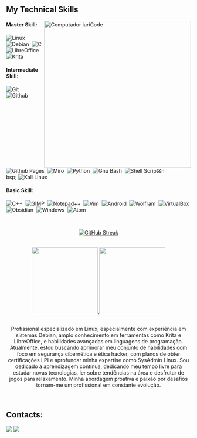 <!-- <img width=100% src="https://capsule-render.vercel.app/api?type=waving&color=FFD700&height=120&section=header"/> -->

## My Technical Skills

<img src="https://i.imgur.com/wkno290.jpeg" min-width="400px" max-width="400px" width="400px" align="right" alt="Computador iuriCode">

#### Master Skill:

![Linux](https://img.shields.io/badge/Linux-FCC624?style=for-the-badge&logo=linux&logoColor=black)&nbsp;
![Debian](https://img.shields.io/badge/Debian-A81D33?style=for-the-badge&logo=debian&logoColor=white)&nbsp;
![C](https://img.shields.io/badge/C-00599C?style=for-the-badge&logo=c&logoColor=white)&nbsp;
![LibreOffice](https://img.shields.io/badge/LibreOffice-18A303?style=for-the-badge&logo=LibreOffice&logoColor=white)&nbsp;
![Krita](https://img.shields.io/badge/Krita-203759?style=for-the-badge&logo=krita&logoColor=EEF37B)&nbsp;

#### Intermediate Skill:

![Git](https://img.shields.io/badge/GIT-E44C30?style=for-the-badge&logo=git&logoColor=white)&nbsp;
![Github](https://img.shields.io/badge/GitHub-100000?style=for-the-badge&logo=github&logoColor=white)&nbsp;
![Github Pages](https://img.shields.io/badge/GitHub%20Pages-222222?style=for-the-badge&logo=GitHub%20Pages&logoColor=white)&nbsp;
![Miro](https://img.shields.io/badge/Miro-F7C922?style=for-the-badge&logo=Miro&logoColor=050036)&nbsp;
![Python](https://img.shields.io/badge/Python-14354C?style=for-the-badge&logo=python&logoColor=white)&nbsp;
![Gnu Bash](https://img.shields.io/badge/GNU%20Bash-4EAA25?style=for-the-badge&logo=GNU%20Bash&logoColor=white)&nbsp;
![Shell Script](https://img.shields.io/badge/Shell_Script-121011?style=for-the-badge&logo=gnu-bash&logoColor=white)&n<br>bsp;
![Kali Linux](https://img.shields.io/badge/Kali_Linux-557C94?style=for-the-badge&logo=kali-linux&logoColor=white)&nbsp;


#### Basic Skill:

![C++](https://img.shields.io/badge/C%2B%2B-00599C?style=for-the-badge&logo=c%2B%2B&logoColor=white)&nbsp;
![GIMP](https://img.shields.io/badge/gimp-5C5543?style=for-the-badge&logo=gimp&logoColor=white)&nbsp;
![Notepad++](https://img.shields.io/badge/Notepad++-90E59A.svg?style=for-the-badge&logo=notepad%2B%2B&logoColor=black)&nbsp;
![Vim](https://img.shields.io/badge/VIM-%2311AB00.svg?&style=for-the-badge&logo=vim&logoColor=white)&nbsp;
![Android](https://img.shields.io/badge/Android-3DDC84?style=for-the-badge&logo=android&logoColor=white)&nbsp;
![Wolfram](https://img.shields.io/badge/Wolfram-DD1100?&style=for-the-badge&logo=Wolfram&logoColor=white)&nbsp;
![VirtualBox](https://img.shields.io/badge/VirtualBox-21416b?style=for-the-badge&logo=VirtualBox&logoColor=white)&nbsp;
![Obsidian](https://img.shields.io/badge/Obsidian-483699?style=for-the-badge&logo=Obsidian&logoColor=white)&nbsp;
![Windows](https://img.shields.io/badge/Windows-0078D6?style=for-the-badge&logo=windows&logoColor=white)&nbsp;
![Atom](https://img.shields.io/badge/Atom-66595C?style=for-the-badge&logo=Atom&logoColor=white)&nbsp;

&nbsp;
&nbsp;
<br>
<p align="center">
  <a href="https://git.io/streak-stats">
    <img src="https://github-readme-streak-stats.herokuapp.com?user=FelipePF&theme=tokyonight&locale=pt_BR" alt="GitHub Streak" /> </a>
</p>
<br>

<div style="display: inline_block" align="center">
  <a href="https://github.com/FelipePF">
  <img height="180em" src="https://github-readme-stats.vercel.app/api?username=FelipePF&show_icons=true&theme=tokyonight&include_all_commits=true&count_private=true"/>
  <img height="180em" src="https://github-readme-stats.vercel.app/api/top-langs/?username=FelipePF&layout=compact&langs_count=7&theme=tokyonight"/>
  </a>
</div><br>

<!--  <a href="https://imgur.com/LRiGq8k"><img src="https://i.imgur.com/LRiGq8k.png" title="source: imgur.com" /></a> -->

<p align="center"> Profissional especializado em Linux, especialmente com experiência em sistemas Debian, amplo conhecimento em ferramentas como Krita e LibreOffice, e habilidades avançadas em linguagens de programação. Atualmente, estou buscando aprimorar meu conjunto de habilidades com foco em segurança cibernética e ética hacker, com planos de obter certificações LPI e aprofundar minha expertise como SysAdmin Linux. Sou dedicado à aprendizagem contínua, dedicando meu tempo livre para estudar novas tecnologias, ler sobre tendências na área e desfrutar de jogos para relaxamento. Minha abordagem proativa e paixão por desafios tornam-me um profissional em constante evolução.</p>&nbsp;


## Contacts:

<div> 
<a href = "mailto:felipepfeliciano@gmail.com"> <img src="https://img.shields.io/badge/Gmail-D14836?style=for-the-badge&logo=gmail&logoColor=white" target="_blank"></a>
<a href="https://steamcommunity.com/id/Felipe_Lodbrock" target="_blank"><img src="https://img.shields.io/badge/Steam-000000?style=for-the-badge&logo=steam&logoColor=white"  target="_blank"></a> 
</div>&nbsp;&nbsp;

  
  
<!-- <img width=100% src="https://capsule-render.vercel.app/api?type=waving&color=FFD700&height=120&section=footer"/> -->
